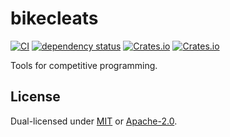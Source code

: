 # bikecleats

[![CI](https://github.com/qryxip/bikecleats/workflows/CI/badge.svg)](https://github.com/qryxip/bikecleats/actions?workflow=CI)
[![dependency status](https://deps.rs/repo/github/qryxip/bikecleats/status.svg)](https://deps.rs/repo/github/qryxip/bikecleats)
[![Crates.io](https://img.shields.io/crates/v/bikecleats.svg)](https://crates.io/crates/bikecleats)
[![Crates.io](https://img.shields.io/crates/l/bikecleats.svg)](https://crates.io/crates/bikecleats)

Tools for competitive programming.

## License

Dual-licensed under [MIT](https://opensource.org/licenses/MIT) or [Apache-2.0](http://www.apache.org/licenses/LICENSE-2.0).
